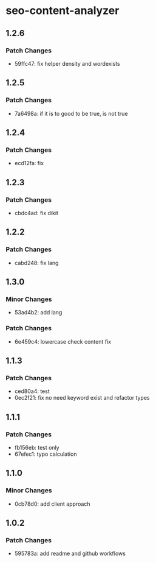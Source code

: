 # seo-content-analyzer

## 1.2.6

### Patch Changes

- 59ffc47: fix helper density and wordexists

## 1.2.5

### Patch Changes

- 7a6498a: if it is to good to be true, is not true

## 1.2.4

### Patch Changes

- ecd12fa: fix

## 1.2.3

### Patch Changes

- cbdc4ad: fix dikit

## 1.2.2

### Patch Changes

- cabd248: fix lang

## 1.3.0

### Minor Changes

- 53ad4b2: add lang

### Patch Changes

- 6e459c4: lowercase check content fix

## 1.1.3

### Patch Changes

- ced80a4: test
- 0ec2f21: fix no need keyword exist and refactor types

## 1.1.1

### Patch Changes

- fb156eb: test only
- 67efec1: typo calculation

## 1.1.0

### Minor Changes

- 0cb78d0: add client approach

## 1.0.2

### Patch Changes

- 595783a: add readme and github workflows
